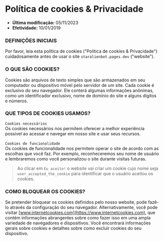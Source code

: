 # Política de cookies & Privacidade

* **Última modificação:** 05/11/2023
* **Efetividade:** 10/01/2019

### DEFINIÇÕES INICIAIS

Por favor, leia esta política de cookies ("Política de cookies & Privacidade") cuidadosamente antes de usar o site `staralienbot.pages.dev` ("website").

### O QUE SÃO COOKIES?

Cookies são arquivos de texto simples que são armazenados em seu computador ou dispositivo móvel pelo servidor de um site. Cada cookie é exclusivo do seu navegador. Ele conterá algumas informações anônimas, como um identificador exclusivo, nome de domínio do site e alguns dígitos e números.

### QUE TIPOS DE COOKIES USAMOS?

`Cookies necessários`\
Os cookies necessários nos permitem oferecer a melhor experiência possível ao acessar e navegar em nosso site e usar seus recursos.\
\
`Cookies de funcionalidade`\
Os cookies de funcionalidade nos permitem operar o site de acordo com as escolhas que você faz. Por exemplo, reconheceremos seu nome de usuário e lembraremos como você personalizou o site durante visitas futuras.

> Ao clicar em `Eu aceito!` o website vai criar um cookie cujo nome seja `user_accepted_the_cookie` para identificar que o usuário aceitou os cookies.

### COMO BLOQUEAR OS COOKIES?

Se pretender bloquear os cookies definidos pelo nosso website, pode fazê-lo através da configuração do seu navegador. Alternativamente, você pode visitar [www.internetcookies.com](https://www.internetcookies.com), que contém informações abrangentes sobre como fazer isso em uma ampla variedade de navegadores e dispositivos. Você encontrará informações gerais sobre cookies e detalhes sobre como excluir cookies do seu dispositivo.
